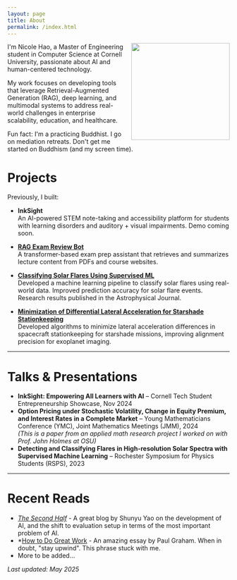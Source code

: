 ```yaml
---
layout: page
title: About
permalink: /index.html
---
```


<img style="float:right; padding-left:10px" src="https://avatars.githubusercontent.com/nicolehao34" width="223" height="220">

I'm Nicole Hao, a Master of Engineering student in Computer Science at Cornell University, passionate about AI and human-centered technology.


 My work focuses on developing tools that leverage Retrieval-Augmented Generation (RAG), deep learning, and multimodal systems to address real-world challenges in enterprise scalability, education, and healthcare.



Fun fact: I'm a practicing Buddhist. I go on mediation retreats. Don't get me started on Buddhism (and my screen time).


# Projects
Previously, I built:



-  **InkSight** <br>
An AI-powered STEM note-taking and accessibility platform for students with learning disorders and auditory + visual impairments. Demo coming soon.



- **[RAG Exam Review Bot](https://github.com/nicolehao34/ai-pdf-chatbot)** <br>
A transformer-based exam prep assistant that retrieves and summarizes lecture content from PDFs and course websites.  



- **[Classifying Solar Flares Using Supervised ML](https://github.com/nicolehao34/solar_flares_classification)** <br>
  Developed a machine learning pipeline to classify solar flares using real-world data. Improved prediction accuracy for solar flare events. Research results published in the Astrophysical Journal.



- **[Minimization of Differential Lateral Acceleration for Starshade Stationkeeping](https://github.com/nicolehao34/starshade_stationkeeping)** <br>
  Developed algorithms to minimize lateral acceleration differences in spacecraft stationkeeping for starshade missions, improving alignment precision for exoplanet imaging.  



---

# Talks & Presentations

- **InkSight: Empowering All Learners with AI** – Cornell Tech Student Entrepreneurship Showcase, Nov 2024  
- **Option Pricing under Stochastic Volatility, Change in Equity Premium, and Interest Rates in a Complete Market** – Young Mathematicians Conference (YMC), Joint Mathematics Meetings (JMM), 2024  
  *(This is a paper from an applied math research project I worked on with Prof. John Holmes at OSU)*  
- **Detecting and Classifying Flares in High-resolution Solar Spectra with Supervised Machine Learning** – Rochester Symposium for Physics Students (RSPS), 2023  



---

# Recent Reads

- *[The Second Half](https://shunyuyao.com/the-second-half)* - A great blog by Shunyu Yao on the development of AI, and the shift to evaluation setup in terms of the most important problem of AI.
- *[How to Do Great Work](https://www.paulgraham.com/greatwork.html) - An amazing essay by Paul Graham. When in doubt, "stay upwind". This phrase stuck with me. 
- More to be added...

_Last updated: May 2025_
